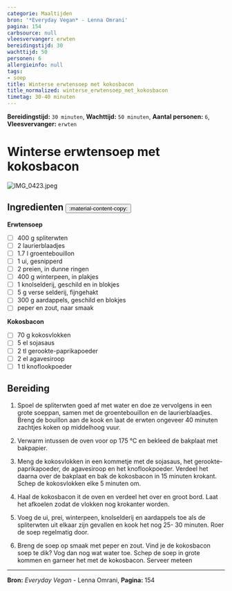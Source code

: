 ```yaml
---
categorie: Maaltijden
bron: '*Everyday Vegan* - Lenna Omrani'
pagina: 154
carbsource: null
vleesvervanger: erwten
bereidingstijd: 30
wachttijd: 50
personen: 6
allergieinfo: null
tags:
- soep
title: Winterse erwtensoep met kokosbacon
title_normalized: winterse_erwtensoep_met_kokosbacon
timetag: 30-40 minuten
---
```

**Bereidingstijd:** ```30 minuten```, **Wachttijd:** ```50 minuten```, **Aantal personen:** ```6```, **Vleesvervanger:** ```erwten```

# Winterse erwtensoep met kokosbacon

![IMG_0423.jpeg](../../_resources/IMG_0423.jpeg)

## Ingredienten <button class ='custom-copy-button' data-clipboard-text='&#10**Erwtensoep**&#10&#10- 400 g spliterwten&#10- 2 laurierblaadjes&#10- 1.7 l groentebouillon&#10- 1 ui, gesnipperd&#10- 2 preien, in dunne ringen&#10- 400 g winterpeen, in plakjes&#10- 1 knolselderij, geschild en in blokjes&#10- 5 g verse selderij, fijngehakt&#10- 300 g aardappels, geschild en blokjes&#10- peper en zout, naar smaak&#10&#10**Kokosbacon**&#10&#10- 70 g kokosvlokken&#10- 5 el sojasaus &#10- 2 tl gerookte-paprikapoeder&#10- 2 el agavesiroop&#10- 1 tl knoflookpoeder&#10&#10'> :material-content-copy: </button>

**Erwtensoep**

- [ ] 400 g spliterwten
- [ ] 2 laurierblaadjes
- [ ] 1.7 l groentebouillon
- [ ] 1 ui, gesnipperd
- [ ] 2 preien, in dunne ringen
- [ ] 400 g winterpeen, in plakjes
- [ ] 1 knolselderij, geschild en in blokjes
- [ ] 5 g verse selderij, fijngehakt
- [ ] 300 g aardappels, geschild en blokjes
- [ ] peper en zout, naar smaak

**Kokosbacon**

- [ ] 70 g kokosvlokken
- [ ] 5 el sojasaus 
- [ ] 2 tl gerookte-paprikapoeder
- [ ] 2 el agavesiroop
- [ ] 1 tl knoflookpoeder

## Bereiding


1. Spoel de spliterwten goed af met water en doe ze vervolgens in een grote soeppan, samen met de groentebouillon en de laurierblaadjes. Breng de bouillon aan de kook en laat de erwten ongeveer 40 minuten zachtjes koken op middelhoog vuur.

2. Verwarm intussen de oven voor op 175 °C en bekleed de bakplaat met bakpapier.

3. Meng de kokosvlokken in een kommetje met de sojasaus, het gerookte-paprikapoeder, de agavesiroop en het knoflookpoeder. Verdeel het daarna over de bakplaat en bak de kokosbacon in 15 minuten krokant. Schep de kokosvlokken elke 5 minuten om.

4. Haal de kokosbacon it de oven en verdeel het over en groot bord. Laat het afkoelen zodat de vlokken nog krokanter worden.
5. Voeg de ui, prei, winterpeen, knolselderij en aardappels toe als de spliterwten uit elkaar zijn gevallen en kook het nog 25- 30 minuten. Roer de soep regelmatig door.

6. Breng de soep op smaak met peper en zout. Vind je de kokosbacon soep te dik? Vog dan nog wat water toe. Schep de soep in grote kommen en garneer het met de kokosbacon. Serveer meteen

***
**Bron:** *Everyday Vegan* - Lenna Omrani, **Pagina:** 154